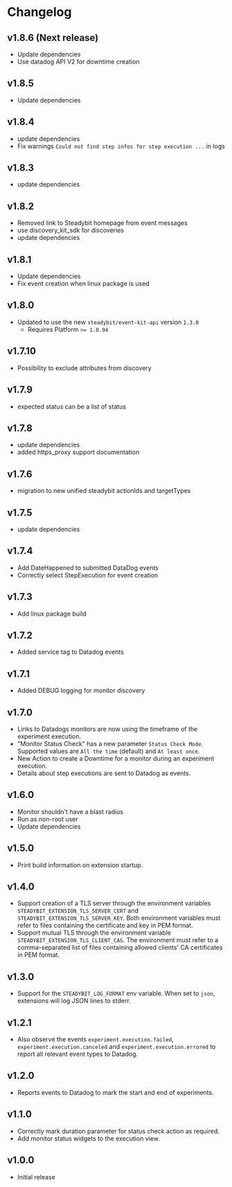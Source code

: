 # Changelog

## v1.8.6 (Next release)

- Update dependencies
- Use datadog API V2 for downtime creation

## v1.8.5

- Update dependencies

## v1.8.4

- update dependencies
- Fix warnings `Could not find step infos for step execution ...` in logs

## v1.8.3

- update dependencies

## v1.8.2

- Removed link to Steadybit homepage from event messages
- use discovery_kit_sdk for discoveries
- update dependencies

## v1.8.1

- Update dependencies
- Fix event creation when linux package is used

## v1.8.0

- Updated to use the new `steadybit/event-kit-api` version `1.3.0`
	- Requires Platform `>= 1.0.94`

## v1.7.10

- Possibility to exclude attributes from discovery

## v1.7.9

- expected status can be a list of status

## v1.7.8

- update dependencies
- added https_proxy support documentation

## v1.7.6

- migration to new unified steadybit actionIds and targetTypes

## v1.7.5

- update dependencies

## v1.7.4

- Add DateHappened to submitted DataDog events
- Correctly select StepExecution for event creation

## v1.7.3

- Add linux package build

## v1.7.2

- Added service tag to Datadog events

## v1.7.1

- Added DEBUG logging for monitor discovery

## v1.7.0

- Links to Datadogs monitors are now using the timeframe of the experiment execution.
- "Monitor Status Check" has a new parameter `Status Check Mode`. Supported values are `All the time` (default)
	and `At least once`.
- New Action to create a Downtime for a monitor during an experiment execution.
- Details about step executions are sent to Datadog as events.

## v1.6.0

- Monitor shouldn't have a blast radius
- Run as non-root user
- Update dependencies

## v1.5.0

- Print build information on extension startup.

## v1.4.0

- Support creation of a TLS server through the environment variables `STEADYBIT_EXTENSION_TLS_SERVER_CERT`
	and `STEADYBIT_EXTENSION_TLS_SERVER_KEY`. Both environment variables must refer to files containing the certificate
	and key in PEM format.
- Support mutual TLS through the environment variable `STEADYBIT_EXTENSION_TLS_CLIENT_CAS`. The environment must refer
	to a comma-separated list of files containing allowed clients' CA certificates in PEM format.

## v1.3.0

- Support for the `STEADYBIT_LOG_FORMAT` env variable. When set to `json`, extensions will log JSON lines to stderr.

## v1.2.1

- Also observe the events `experiment.execution.failed`, `experiment.execution.canceled`
	and `experiment.execution.errored` to report all relevant event types to Datadog.

## v1.2.0

- Reports events to Datadog to mark the start and end of experiments.

## v1.1.0

- Correctly mark duration parameter for status check action as required.
- Add monitor status widgets to the execution view.

## v1.0.0

- Initial release
